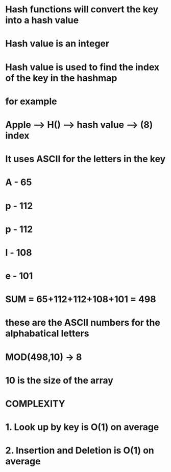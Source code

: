 # Hash functions will convert the key into a hash value
# Hash value is an integer
# Hash value is used to find the index of the key in the hashmap

# for example 
# Apple --> H() --> hash value --> (8) index 
# It uses ASCII for the letters in the key

# A - 65
# p - 112
# p - 112
# l - 108
# e - 101
# SUM = 65+112+112+108+101 = 498

# these are the ASCII numbers for the alphabatical letters

# MOD(498,10) -> 8
#         10 is the size of the array

# COMPLEXITY

# 1. Look up by key is O(1) on average
# 2. Insertion and Deletion is O(1) on average

